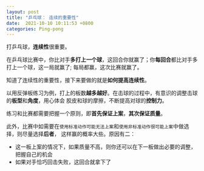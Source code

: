 ```yaml
---
layout: post
title: "乒乓球： 连续的重要性"
date:  2021-10-10 10:11:53 +0800
categories: Ping-pong
---
```


打乒乓球，**连续性**很重要。

在乒乓球比赛中，你比对手**多打上一个球**，这回合你就赢了；你**每回合**都比对手多打上一个球，这一局就赢了;
每局都赢，这次比赛就赢了。

知道了连续性的重要性，接下来要做的就是**如何提高连续性**。

以用反弹板练习为例，打上的板数**越多越好**。在击球的过程中，有意识的调整击球的**板型**和**角度**，用心体会
胶皮和球的摩擦，不断提高对球的**控制力**。

练习和比赛都需要把握一个原则，即**首先保证上案**，**其次保证质量**。

此外，比赛中如需要在`使用标准动作可能无法上案`和`使用非标准动作很可能上案`中做选择，则尽量选择**后者**，
这样赢的概率大些。原因有二：
- 这一板上案的情况下，如果质量不高，则你还可以在下一板做出必要的调整，把握自己的机会
- 如果对手恰巧回击失败，这回合就拿下了



